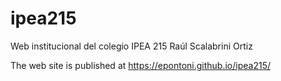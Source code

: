 # ipea215
Web institucional del colegio IPEA 215 Raúl Scalabrini Ortiz

The web site is published at https://epontoni.github.io/ipea215/
